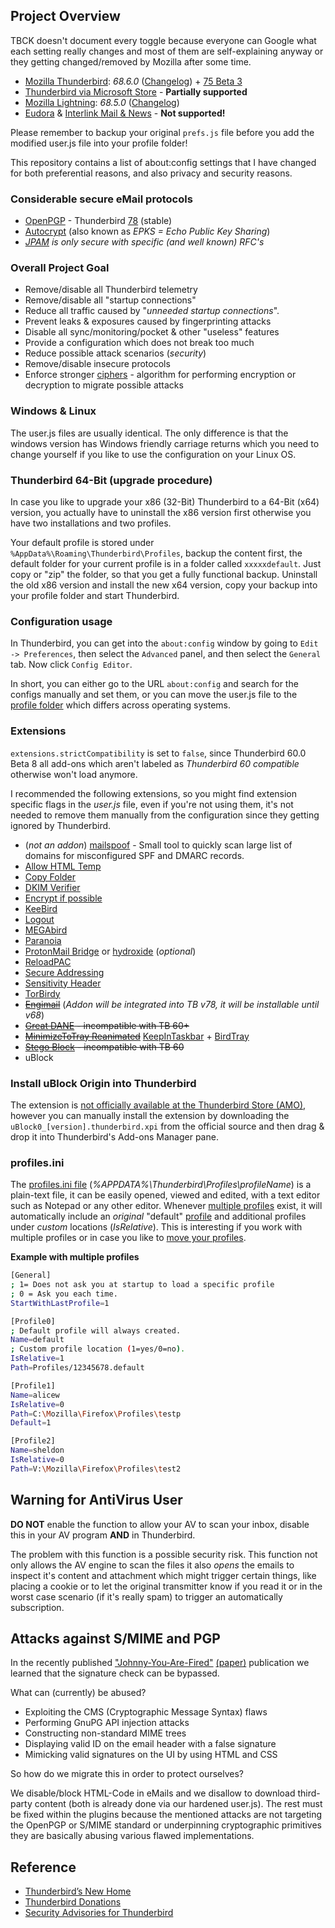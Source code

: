 ## Project Overview

TBCK doesn't document every toggle because everyone can Google what each setting really changes and most of them are self-explaining anyway or they getting changed/removed by Mozilla after some time.

* [Mozilla Thunderbird](https://www.thunderbird.net/en-US/): _68.6.0_ ([Changelog](https://www.thunderbird.net/en-US/thunderbird/68.6.0/releasenotes/)) + [75 Beta 3](https://www.thunderbird.net/en-US/thunderbird/75.0beta/releasenotes/)
* [Thunderbird via Microsoft Store](https://www.microsoft.com/en-us/p/thunderbird/9pcvbx66llqf?activetab=pivot%3Aoverviewtab) - **Partially supported**
* [Mozilla Lightning](https://developer.mozilla.org/en-US/docs/Mozilla/Calendar/Calendar_Versions): _68.5.0_ ([Changelog](https://developer.mozilla.org/en-US/docs/Mozilla/Calendar/Calendar_Versions))
* [Eudora](https://wiki.mozilla.org/Eudora_Releases) & [Interlink Mail & News](https://binaryoutcast.com/projects/interlink/) - **Not supported!** 

Please remember to backup your original `prefs.js` file before you add the modified user.js file into your profile folder! 

This repository contains a list of about:config settings that I have changed for both preferential reasons, and also privacy and security reasons.

### Considerable secure eMail protocols
- [OpenPGP](https://www.zdnet.com/article/thunderbird-to-add-built-in-support-for-openpgp-email-encryption-standard/) - Thunderbird [78](https://blog.thunderbird.net/2019/10/thunderbird-enigmail-and-openpgp/) (stable)
- [Autocrypt](https://en.wikipedia.org/wiki/Autocrypt) (also known as _EPKS = Echo Public Key Sharing_)
- _[JPAM](https://ietf.org/blog/jmap/) is only secure with specific (and well known) RFC's_

### Overall Project Goal

* Remove/disable all Thunderbird telemetry
* Remove/disable all "startup connections"
* Reduce all traffic caused by "_unneeded startup connections_".
* Prevent leaks & exposures caused by fingerprinting attacks
* Disable all sync/monitoring/pocket & other "useless" features
* Provide a configuration which does not break too much
* Reduce possible attack scenarios (_security_)
* Remove/disable insecure protocols
* Enforce stronger [ciphers](https://en.wikipedia.org/wiki/Cipher) -  algorithm for performing encryption or decryption to migrate possible attacks

### Windows & Linux

The user.js files are  usually identical. The only difference is that the windows version has
Windows friendly carriage returns which you need to change yourself if you like to use the configuration on your Linux OS.


### Thunderbird 64-Bit (upgrade procedure)

In case you like to upgrade your x86 (32-Bit) Thunderbird to a 64-Bit (x64) version, you actually have to uninstall the x86 version first otherwise you have two installations and two profiles. 

Your default profile is stored under `%AppData%\Roaming\Thunderbird\Profiles`, backup the content first, the default folder for your current profile is in a folder called `xxxxxdefault`. Just copy or "zip" the folder, so that you get a fully functional backup. Uninstall the old x86 version and install the new x64 version, copy your backup into your profile folder and start Thunderbird.


### Configuration usage

In Thunderbird, you can get into the `about:config` window by going to
`Edit -> Preferences`, then select the `Advanced` panel, and then select the
`General` tab. Now click `Config Editor`.

In short, you can either go to the URL `about:config` and search for the configs
manually and set them, or you can move the user.js file to the
[profile folder](http://kb.mozillazine.org/Profile_folder) which differs across
operating systems.

### Extensions

`extensions.strictCompatibility` is set to `false`, since Thunderbird 60.0 Beta 8 all add-ons which aren't labeled as _Thunderbird 60 compatible_ otherwise won't load anymore.

I recommended the following extensions, so you might find extension specific flags in the _user.js_ file, even if you're not using them, it's not needed to remove them manually from the configuration since they getting ignored by Thunderbird.

* (_not an addon_) [mailspoof](https://github.com/serain/mailspoof) - Small tool to quickly scan large list of domains for misconfigured SPF and DMARC records.
* [Allow HTML Temp](https://addons.thunderbird.net/EN-US/thunderbird/addon/allow-html-temp/)
* [Copy Folder](https://addons.mozilla.org/en-US/thunderbird/addon/copy-folder/?src=cb-dl-popular)
* [DKIM Verifier](https://addons.thunderbird.net/EN-US/thunderbird/addon/dkim-verifier/)
* [Encrypt if possible](https://addons.mozilla.org/EN-US/thunderbird/addon/encrypt-if-possible/?src=cb-dl-users) 
* [KeeBird](https://addons.mozilla.org/en-US/thunderbird/addon/keebird/?src=cb-dl-recentlyadded)
* [Logout](https://addons.mozilla.org/en-US/thunderbird/addon/logout/?src=cb-dl-popular)
* [MEGAbird](https://addons.mozilla.org/EN-US/thunderbird/addon/megabird/?src=cb-dl-users)
* [Paranoia](https://addons.thunderbird.net/EN-US/thunderbird/addon/paranoia/)
* [ProtonMail Bridge](https://protonmail.com/bridge/) or [hydroxide](https://github.com/emersion/hydroxide) (_optional_)
* [ReloadPAC](https://addons.mozilla.org/en-US/thunderbird/addon/reloadpac/?src=cb-dl-created)
* [Secure Addressing](https://addons.mozilla.org/en-US/thunderbird/addon/secure-addressing/?src=cb-dl-created)
* [Sensitivity Header](https://addons.mozilla.org/en-US/thunderbird/addon/sensitivity-header/?src=cb-dl-popular)
* [TorBirdy](https://addons.mozilla.org/en-US/thunderbird/addon/torbirdy/?src=cb-dl-created) 
* ~~[Engimail](https://addons.mozilla.org/en-US/thunderbird/addon/enigmail/?src=cb-dl-mostpopular)~~ (_Addon will be integrated into TB v78, it will be installable until v68_)
* ~~[Great DANE](https://addons.mozilla.org/en-US/thunderbird/addon/great-dane-smime/?src=cb-dl-recentlyadded) - incompatible with TB 60+~~
* ~~[MinimizeToTray Reanimated](https://addons.thunderbird.net/en-US/thunderbird/addon/minimizetotray-reanimated/?src=ss)~~ [KeepInTaskbar](https://addons.thunderbird.net/en-US/thunderbird/addon/keep-in-taskbar/) + [BirdTray](https://github.com/gyunaev/birdtray/releases)
* ~~[Stego Block](https://addons.mozilla.org/en-US/thunderbird/addon/stego-block/?src=cb-dl-popular) - incompatible with TB 60~~
* uBlock


### Install uBlock Origin into Thunderbird

The extension is [not officially available at the Thunderbird Store (AMO)](https://github.com/gorhill/uBlock/issues/3698), however you can manually install the extension by downloading the `uBlock0_[version].thunderbird.xpi` from the official source and then drag & drop it into Thunderbird's Add-ons Manager pane.


### profiles.ini

The [profiles.ini file](http://kb.mozillazine.org/Profiles.ini_file) (_%APPDATA%\Thunderbird\Profiles\profileName_) is a plain-text file, it can be easily opened, viewed and edited, with a text editor such as Notepad or any other editor. Whenever [multiple profiles](http://kb.mozillazine.org/Profile_in_use#Check_the_profile_folder_name_and_location) exist, it will automatically include an _original_ "default" [profile](http://kb.mozillazine.org/Profile_folder_-_Thunderbird) and additional profiles under _custom_ locations (_IsRelative_). This is interesting if you work with multiple profiles or in case you like to [move your profiles](http://kb.mozillazine.org/Moving_your_profile_folder_-_Thunderbird).

**Example with multiple profiles**
```sh
[General]
; 1= Does not ask you at startup to load a specific profile
; 0 = Ask you each time.
StartWithLastProfile=1

[Profile0]
; Default profile will always created.
Name=default
; Custom profile location (1=yes/0=no).
IsRelative=1
Path=Profiles/12345678.default

[Profile1]
Name=alicew
IsRelative=0
Path=C:\Mozilla\Firefox\Profiles\testp
Default=1

[Profile2]
Name=sheldon
IsRelative=0
Path=V:\Mozilla\Firefox\Profiles\test2
```


## Warning for AntiVirus User

**DO NOT** enable the function to allow your AV to scan your inbox, disable this in your AV program **AND** in Thunderbird. 

The problem with this function is a possible security risk. This function not only allows the AV engine to scan the files it also _opens_ the emails to inspect it's content and attachment which might trigger certain things, like placing a cookie or to let the original transmitter know if you read it or in the worst case scenario (if it's really spam) to trigger an automatically subscription.

## Attacks against S/MIME and PGP

In the recently published ["Johnny-You-Are-Fired"](https://github.com/RUB-NDS/Johnny-You-Are-Fired) [(paper)](https://github.com/RUB-NDS/Johnny-You-Are-Fired/blob/master/paper/johnny-fired.pdf) publication we learned that the signature check can be bypassed. 

What can (currently) be abused?
* Exploiting the CMS (Cryptographic Message Syntax) flaws
* Performing GnuPG API injection attacks
* Constructing non-standard MIME trees
* Displaying valid ID on the email header with a false signature
* Mimicking valid signatures on the UI by using HTML and CSS


So how do we migrate this in order to protect ourselves? 

We disable/block HTML-Code in eMails and we disallow to download third-party content (both is already done via our hardened user.js). The rest must be fixed within the plugins because the mentioned attacks are not targeting the OpenPGP or S/MIME standard or underpinning cryptographic primitives they are basically abusing various flawed implementations.

## Reference
* [Thunderbird’s New Home](https://blog.thunderbird.net/2020/01/thunderbirds-new-home/)
* [Thunderbird Donations](https://give.thunderbird.net/en-US/)
* [Security Advisories for Thunderbird](https://www.mozilla.org/en-US/security/known-vulnerabilities/thunderbird/)

